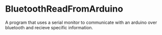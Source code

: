 # BluetoothReadFromArduino
A program that uses a serial monitor to communicate with an arduino over bluetooth and recieve specific information.
